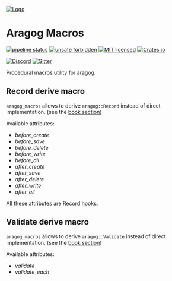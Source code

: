 [![Logo](https://gitlab.com/qonfucius/aragog/-/snippets/2090578/raw/master/logo.svg)]()
# Aragog Macros

[![pipeline status](https://gitlab.com/qonfucius/aragog/badges/master/pipeline.svg)](https://gitlab.com/qonfucius/aragog/commits/master)
[![unsafe forbidden](https://img.shields.io/badge/unsafe-forbidden-success.svg)](https://github.com/rust-secure-code/safety-dance/)
[![MIT licensed](https://img.shields.io/badge/license-MIT-blue.svg)](./LICENSE)
[![Crates.io](https://img.shields.io/crates/v/aragog_macros.svg)](https://crates.io/crates/aragog_macros)

[![Discord](https://img.shields.io/discord/763034131335741440.svg?label=&logo=discord&logoColor=ffffff&color=7389D8&labelColor=6A7EC2)](https://discord.gg/Xyx3hUP)
[![Gitter](https://badges.gitter.im/aragog-rs/community.svg)](https://gitter.im/aragog-rs/community)

Procedural macros utility for [aragog](https://crates.io/crates/aragog).

## Record derive macro

`aragog_macros` allows to derive `aragog::Record` instead of direct implementation. (see the [book section](../book/record_trait/index.md))

Available attributes:
- *before_create* 
- *before_save* 
- *before_delete* 
- *before_write* 
- *before_all* 
- *after_create* 
- *after_save* 
- *after_delete* 
- *after_write* 
- *after_all* 

All these attributes are Record [hooks](../book/record_trait/hooks.md).

## Validate derive macro

`aragog_macros` allows to derive `aragog::Validate` instead of direct implementation. (see the [book section](../book/validate_trait/index.md))

Available attributes:
- *validate*
- *validate_each*